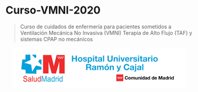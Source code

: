 # Curso-VMNI-2020
>Curso de cuidados de enfermería para pacientes sometidos a Ventilación Mecánica No Invasiva (VMNI) Terapia de Alto Flujo (TAF) y sistemas CPAP no mecánicos
<div align="center">
		<a href="https://www.comunidad.madrid/hospital/ramonycajal/">
			<img src="https://github.com/Fmarquezbo/Curso-VMNI-2020/blob/main/IMA%CC%81GENES_/descarga.png"/>
		</a>
	</p>
	<br>
</div><div z
### MATERIAL BÁSICO PARA EL CURSO
* [El enlace que digas](https://eur-lex.europa.eu/legal-content/ES/TXT/PDF/?uri=OJ:L:2016:194:FULL&from=ES).
### MATERIAL DE APOYO PARA EL CURSO
* [El enlace que digas](https://eur-lex.europa.eu/legal-content/ES/TXT/PDF/?uri=OJ:L:2016:194:FULL&from=ES).
### ENLACES DE INTERÉS
* [El enlace que digas](https://eur-lex.europa.eu/legal-content/ES/TXT/PDF/?uri=OJ:L:2016:194:FULL&from=ES).
